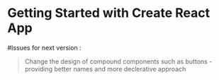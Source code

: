 # Getting Started with Create React App

#Issues for next version :
>Change the design of compound components such as buttons - providing better names and more declerative approach 
